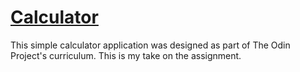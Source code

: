 # [Calculator](https://woolyman.github.io/calculator/)

This simple calculator application was designed as part of The Odin Project's curriculum. 
This is my take on the assignment. 
